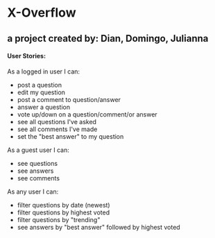 # X-Overflow

## a project created by: Dian, Domingo, Julianna

#### User Stories:
As a logged in user I can:
- post a question
- edit my question
- post a comment to question/answer
- answer a question
- vote up/down on a question/comment/or answer
- see all questions I've asked
- see all comments I've made
- set the "best answer" to my question

As a guest user I can:
- see questions
- see answers
- see comments

As any user I can:
- filter questions by date (newest)
- filter questions by highest voted
- filter questions by "trending"
- see answers by "best answer" followed by highest voted


